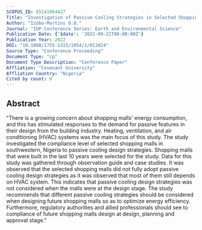 ```yaml
---
SCOPUS_ID: 85141964427
Title: "Investigation of Passive Cooling Strategies in Selected Shopping Malls, Southwestern Nigeria"
Author: "Izobo-Martins O.O."
Journal: "IOP Conference Series: Earth and Environmental Science"
Publication Date: {'$date': '2022-09-21T00:00:00Z'}
Publication Year: 2022
DOI: "10.1088/1755-1315/1054/1/012024"
Source Type: "Conference Proceeding"
Document Type: "cp"
Document Type Description: "Conference Paper"
Affliation: "Covenant University"
Affliation Country: "Nigeria"
Cited by count: 0
---
```


## Abstract
"There is a growing concern about shopping malls' energy consumption, and this has stimulated responses to the demand for passive features in their design from the building industry. Heating, ventilation, and air conditioning (HVAC) systems was the main focus of this study. The study investigated the compliance level of selected shopping malls in southwestern, Nigeria to passive cooling design strategies. Shopping malls that were built in the last 10 years were selected for the study. Data for this study was gathered through observation guide and case studies. It was observed that the selected shopping malls did not fully adopt passive cooling design strategies as it was observed that most of them still depends on HVAC system. This indicates that passive cooling design strategies was not considered when the malls were at the design stage. The study recommends that different passive cooling strategies should be considered when designing future shopping malls so as to optimize energy efficiency. Furthermore, regulatory authorities and allied professionals should see to compliance of future shopping malls design at design, planning and approval stage."
